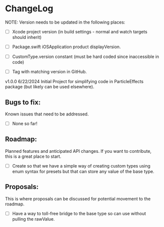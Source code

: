 # ChangeLog

NOTE: Version needs to be updated in the following places:
- [ ] Xcode project version (in build settings - normal and watch targets should inherit)
- [ ] Package.swift iOSApplication product displayVersion.
- [ ] CustomType.version constant (must be hard coded since inaccessible in code)
- [ ] Tag with matching version in GitHub.


v1.0.0 6/22/2024 Initial Project for simplifying code in ParticleEffects package (but likely can be used elsewhere).

## Bugs to fix:
Known issues that need to be addressed.

- [ ] None so far!

## Roadmap:
Planned features and anticipated API changes.  If you want to contribute, this is a great place to start.

- [ ] Create so that we have a simple way of creating custom types using enum syntax for presets but that can store any value of the base type.

## Proposals:
This is where proposals can be discussed for potential movement to the roadmap.

- [ ] Have a way to toll-free bridge to the base type so can use without pulling the rawValue.
